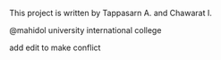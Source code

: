 This project is written by Tappasarn A. and Chawarat I.

@mahidol university international college

add edit to make conflict

